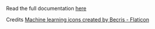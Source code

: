 Read the full documentation [here](https://nexus-framework.readthedocs.io)

Credits <a href="https://www.flaticon.com/free-icons/machine-learning" title="machine learning icons">Machine learning icons created by Becris - Flaticon</a>
